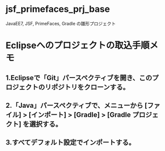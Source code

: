 # jsf_primefaces_prj_base
JavaEE7, JSF, PrimeFaces, Gradle の雛形プロジェクト

# Eclipseへのプロジェクトの取込手順メモ

## 1.Eclipseで「Git」パースペクティブを開き、このプロジェクトのリポジトリをクローンする。

## 2.「Java」パースペクティブで、メニューから [ファイル] > [インポート] > [Gradle] > [Gradle プロジェクト] を選択する。

## 3.すべてデフォルト設定でインポートする。
